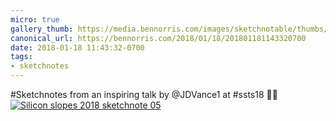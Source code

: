 ```yaml
---
micro: true
gallery_thumb: https://media.bennorris.com/images/sketchnotable/thumbs/silicon-slopes-2018-sketchnote-05.jpg
canonical_url: https://bennorris.com/2018/01/18/201801181143320700
date: 2018-01-18 11:43:32-0700
tags:
- sketchnotes
---
```


#Sketchnotes from an inspiring talk by @JDVance1 at #ssts18 ✍🏼 [![Silicon slopes 2018 sketchnote 05](https://media.bennorris.com/images/sketchnotable/silicon-slopes-2018/silicon-slopes-2018-sketchnote-05.jpg)](https://media.bennorris.com/images/sketchnotable/silicon-slopes-2018/silicon-slopes-2018-sketchnote-05.jpg)